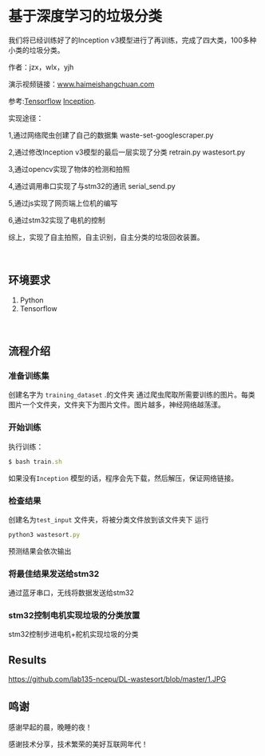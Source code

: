 # 基于深度学习的垃圾分类

我们将已经训练好了的Inception v3模型进行了再训练，完成了四大类，100多种小类的垃圾分类。

作者：jzx，wlx，yjh

演示视频链接：www.haimeishangchuan.com

参考:[Tensorflow](https://www.tensorflow.org/)
[Inception](https://research.googleblog.com/2016/03/train-your-own-image-classifier-with.html).

实现途径：

1,通过网络爬虫创建了自己的数据集 waste-set-googlescraper.py

2,通过修改Inception v3模型的最后一层实现了分类  retrain.py wastesort.py

3,通过opencv实现了物体的检测和拍照

4,通过调用串口实现了与stm32的通讯 serial_send.py

5,通过js实现了网页端上位机的编写  

6,通过stm32实现了电机的控制 

综上，实现了自主拍照，自主识别，自主分类的垃圾回收装置。

<br/>

## 环境要求

1. Python
2. Tensorflow
<br/>

## 流程介绍

### 准备训练集 
创建名字为 ``training_dataset`` .的文件夹 通过爬虫爬取所需要训练的图片。每类图片一个文件夹，文件夹下为图片文件。图片越多，神经网络越荡漾。

### 开始训练

执行训练：
```javascript
$ bash train.sh
```
如果没有``Inception`` 模型的话，程序会先下载，然后解压，保证网络链接。

### 检查结果
创建名为``test_input`` 文件夹，将被分类文件放到该文件夹下 
运行

```javascript
python3 wastesort.py
```

预测结果会依次输出

### 将最佳结果发送给stm32
通过蓝牙串口，无线将数据发送给stm32


### stm32控制电机实现垃圾的分类放置
stm32控制步进电机+舵机实现垃圾的分类
## Results

https://github.com/lab135-ncepu/DL-wastesort/blob/master/1.JPG



## 鸣谢
感谢早起的晨，晚睡的夜！

感谢技术分享，技术繁荣的美好互联网年代！
